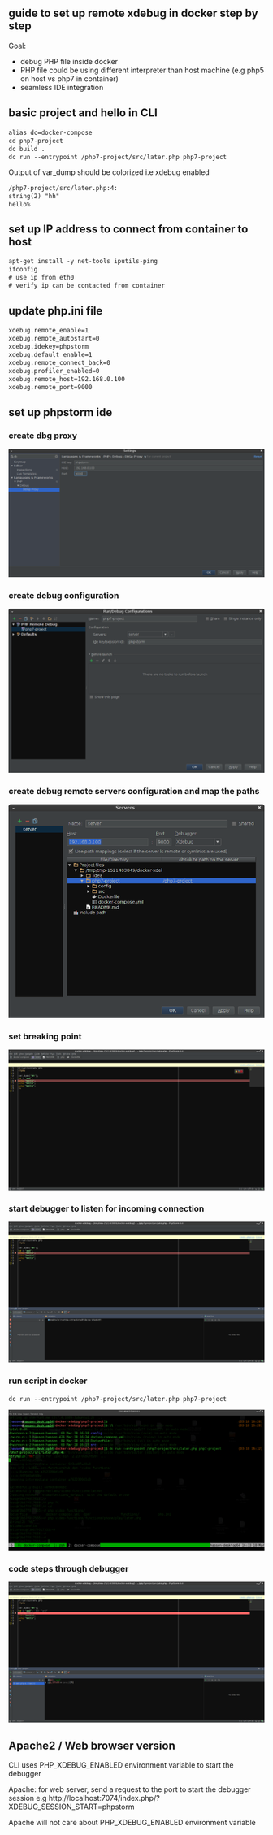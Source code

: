 ## guide to set up remote xdebug in docker step by step

Goal:

- debug PHP file inside docker
- PHP file could be using different interpreter than host machine (e.g php5 on host vs php7 in container)
- seamless IDE integration


## basic project and hello in CLI


```
alias dc=docker-compose
cd php7-project
dc build .
dc run --entrypoint /php7-project/src/later.php php7-project
```

Output of var_dump should be colorized i.e xdebug enabled

```
/php7-project/src/later.php:4:
string(2) "hh"
hello% 
```

## set up IP address to connect from container to host

```
apt-get install -y net-tools iputils-ping
ifconfig
# use ip from eth0
# verify ip can be contacted from container
```


## update php.ini file 

```
xdebug.remote_enable=1
xdebug.remote_autostart=0
xdebug.idekey=phpstorm
xdebug.default_enable=1
xdebug.remote_connect_back=0
xdebug.profiler_enabled=0
xdebug.remote_host=192.168.0.100
xdebug.remote_port=9000
```

## set up phpstorm ide


### create dbg proxy

![Alt text](img/proxy.png?raw=true "Title")

### create debug configuration

![Alt text](img/debug.png?raw=true "Title")

### create debug remote servers configuration and map the paths

![Alt text](img/servers.png?raw=true "Title")


### set breaking point

![Alt text](img/breakpoint.png?raw=true "Title")

### start debugger to listen for incoming connection

![Alt text](img/listen.png?raw=true "Title")

### run script in docker

```
dc run --entrypoint /php7-project/src/later.php php7-project
```

![Alt text](img/cli.png?raw=true "Title")

### code steps through debugger

![Alt text](img/code-debug.png?raw=true "Title")





## Apache2 / Web browser version

CLI uses PHP_XDEBUG_ENABLED environment variable to start the debugger

Apache: for web server, send a request to the port to start the debugger session e.g http://localhost:7074/index.php/?XDEBUG_SESSION_START=phpstorm

Apache will not care about PHP_XDEBUG_ENABLED environment variable